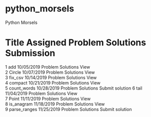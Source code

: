 # python_morsels
Python Morsels

#	Title           Assigned	  Problem	Solutions	Submission
1	add	            10/05/2019	Problem	Solutions	View    
2	Circle          10/07/2019	Problem	Solutions	View     
3	fix_csv         10/14/2019	Problem	Solutions	View    
4	compact         10/21/2019	Problem	Solutions	View    
5	count_words	    10/28/2019	Problem	Solutions	Submit solution
6	tail	          11/04/2019	Problem	Solutions	View    
7	Point	          11/11/2019	Problem	Solutions	View     
8	is_anagram	    11/18/2019	Problem	Solutions	View     
9	parse_ranges    11/25/2019	Problem	Solutions	Submit solution
